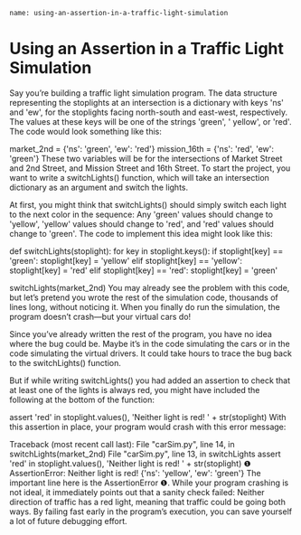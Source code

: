 ```ngMeta
name: using-an-assertion-in-a-traffic-light-simulation
```
# Using an Assertion in a Traffic Light Simulation
Say you’re building a traffic light simulation program. The data structure representing the stoplights at an intersection is a dictionary with keys 'ns' and 'ew', for the stoplights facing north-south and east-west, respectively. The values at these keys will be one of the strings 'green', ' yellow', or 'red'. The code would look something like this:


market_2nd = {'ns': 'green', 'ew': 'red'}
mission_16th = {'ns': 'red', 'ew': 'green'}
These two variables will be for the intersections of Market Street and 2nd Street, and Mission Street and 16th Street. To start the project, you want to write a switchLights() function, which will take an intersection dictionary as an argument and switch the lights.

At first, you might think that switchLights() should simply switch each light to the next color in the sequence: Any 'green' values should change to 'yellow', 'yellow' values should change to 'red', and 'red' values should change to 'green'. The code to implement this idea might look like this:


def switchLights(stoplight):
    for key in stoplight.keys():
        if stoplight[key] == 'green':
            stoplight[key] = 'yellow'
        elif stoplight[key] == 'yellow':
            stoplight[key] = 'red'
        elif stoplight[key] == 'red':
            stoplight[key] = 'green'

switchLights(market_2nd)
You may already see the problem with this code, but let’s pretend you wrote the rest of the simulation code, thousands of lines long, without noticing it. When you finally do run the simulation, the program doesn’t crash—but your virtual cars do!

Since you’ve already written the rest of the program, you have no idea where the bug could be. Maybe it’s in the code simulating the cars or in the code simulating the virtual drivers. It could take hours to trace the bug back to the switchLights() function.

But if while writing switchLights() you had added an assertion to check that at least one of the lights is always red, you might have included the following at the bottom of the function:


assert 'red' in stoplight.values(), 'Neither light is red! ' + str(stoplight)
With this assertion in place, your program would crash with this error message:


   Traceback (most recent call last):
     File "carSim.py", line 14, in <module>
       switchLights(market_2nd)
     File "carSim.py", line 13, in switchLights
       assert 'red' in stoplight.values(), 'Neither light is red! ' + str(stoplight)
❶ AssertionError: Neither light is red! {'ns': 'yellow', 'ew': 'green'}
The important line here is the AssertionError ❶. While your program crashing is not ideal, it immediately points out that a sanity check failed: Neither direction of traffic has a red light, meaning that traffic could be going both ways. By failing fast early in the program’s execution, you can save yourself a lot of future debugging effort.

